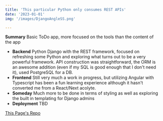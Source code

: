 ```yaml
---
title: 'This particular Python only consumes REST APIs'
date: '2023-01-01'
img: '/images/DjangoAngleSS.png'

---
```


**Summary** Basic ToDo app, more focused on the tools than the content of the app
- **Backend** Python Django with the REST framework, focused on refreshing some Python and exploring what turns out to be a very powerful framework. API construction was straightforward, the ORM is an awesome addition (even if my SQL is good enough that I don't need it), used PostgreSQL for a DB.
- **Frontend** Still very much a work in progress, but utilizing Angular with Typescript has been a fun learning experience although it hasn't converted me from a React/Next acolyte.
- **Someday** Much more to be done in terms of styling as well as exploring the built in templating for Django admins
- **Deployment** TBD




[This Page's Repo](https://github.com/kjensen19/DjangoAngle)
